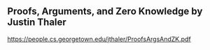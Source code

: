 ## Proofs, Arguments, and Zero Knowledge by Justin Thaler

https://people.cs.georgetown.edu/jthaler/ProofsArgsAndZK.pdf